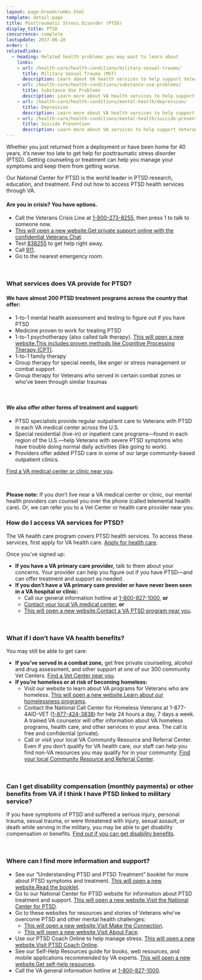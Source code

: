 ```yaml
---
layout: page-breadcrumbs.html
template: detail-page
title: Posttraumatic Stress Disorder (PTSD)
display_title: PTSD
concurrence: complete
lastupdate: 2017-06-28
order: 1
relatedlinks:
  - heading: Related health problems you may want to learn about
    links:
    - url: /health-care/health-conditions/military-sexual-trauma/
      title: Military Sexual Trauma (MST)
      description: Learn about VA health services to help support Veterans dealing with issues related to military sexual trauma.
    - url: /health-care/health-conditions/substance-use-problems/
      title: Substance Use Problems
      description: Learn more about VA health services to help support Veterans with substance use problems.
    - url: /health-care/health-conditions/mental-health/depression/
      title: Depression
      description: Learn more about VA health services to help support Veterans with depression.
    - url: /health-care/health-conditions/mental-health/suicide-prevention/
      title: Suicide Prevention
      description: Learn more about VA services to help support Veterans at risk of suicide and their families.
---
```


<div class="va-introtext">

Whether you just returned from a deployment or have been home for 40 years, it’s never too late to get help for posttraumatic stress disorder (PTSD). Getting counseling or treatment can help you manage your symptoms and keep them from getting worse.

Our National Center for PTSD is the world leader in PTSD research, education, and treatment. Find out how to access PTSD health services through VA.

</div>

<div class="usa-alert usa-alert-warning va-alert va-crisis-alert">
  <div class="usa-alert-body">
	<h4 class="va-alert-title">Are you in crisis? <a id="crisis-expander-link">You have options.</a></h4>
	<div id="crisis-expander-content" class="expander-content expander-content-closed">
	  <div class="expander-content-inner">
	    <ul>
	  	  <li>Call the Veterans Crisis Line at <a href="tel:+1-800-273-8255">1-800-273-8255</a>, then press 1 to talk to someone now.</li>
		  <li><a href="https://www.veteranscrisisline.net/ChatTermsOfService.aspx?account=Veterans%20Chat/"><span class="usa-sr-only">This will open a new website.</span>Get private support online with the confidential Veterans Chat</a>.</li>
		  <li>Text <a href="sms:838255">838255</a> to get help right away.</li>
		  <li>Call <a href="tel:911">911</a>.</li>
		  <li>Go to the nearest emergency room.</li>
		</ul>
	  </div>
  	</div>
  </div>
</div>

<br>

<div class="feature" markdown=“1”>

### What services does VA provide for PTSD?

#### We have almost 200 PTSD treatment programs across the country that offer:

- 1-to-1 mental health assessment and testing to figure out if you have PTSD
- Medicine proven to work for treating PTSD
- 1-to-1 psychotherapy (also called talk therapy). <a href="https://www.mentalhealth.va.gov/ptsd/cbt-ptsd.asp"><span class="usa-sr-only">This will open a new website.</span>This includes proven methods like Cognitive Processing Therapy (CPT)</a>.
- 1-to-1 family therapy
- Group therapy for special needs, like anger or stress management or combat support
- Group therapy for Veterans who served in certain combat zones or who’ve been through similar traumas

<br>

#### We also offer other forms of treatment and support:

- PTSD specialists provide regular outpatient care to Veterans with PTSD in each VA medical center across the U.S.
- Special residential (live-in) or inpatient care programs—found in each region of the U.S.—help Veterans with severe PTSD symptoms who have trouble doing normal daily activities (like going to work).
- Providers offer added PTSD care in some of our large community-based outpatient clinics. <br />

[Find a VA medical center or clinic near you](/facilities/).

<br>

**Please note:** If you don’t live near a VA medical center or clinic, our mental health providers can counsel you over the phone (called telemental health care). Or, we can refer you to a Vet Center or health care provider near you.

</div>

### How do I access VA services for PTSD?

The VA health care program covers PTSD health services. To access these services, first apply for VA health care. [Apply for health care](/health-care/apply/).

Once you’ve signed up:

- **If you have a VA primary care provider,** talk to them about your concerns. Your provider can help you figure out if you have PTSD—and can offer treatment and support as needed.
- **If you don’t have a VA primary care provider or have never been seen in a VA hospital or clinic:**
  - Call our general information hotline at <a href="tel:+1-800-827-1000">1-800-827-1000</a>, **or**
  - [Contact your local VA medical center](/facilities/), **or**
  - <a href="https://www.va.gov/directory/guide/PTSD.asp"><span class="usa-sr-only">This will open a new website.</span>Contact a VA PTSD program near you</a>.

<br>

### What if I don’t have VA health benefits?

You may still be able to get care:
- **If you’ve served in a combat zone,** get free private counseling, alcohol and drug assessment, and other support at one of our 300 community Vet Centers. [Find a Vet Center near you](/facilities/).
- **If you’re homeless or at risk of becoming homeless:**
  - Visit our website to learn about VA programs for Veterans who are homeless. <a href="https://www.va.gov/homeless/"><span class="usa-sr-only">This will open a new website.</span>Learn about our homelessness programs</a>.
  - Contact the National Call Center for Homeless Veterans at 1-877-4AID-VET (<a href="tel:+18774243838">1-877-424-3838</a>) for help 24 hours a day, 7 days a week. A trained VA counselor will offer information about VA homeless programs, health care, and other services in your area. The call is free and confidential (private).
  - Call or visit your local VA Community  Resource and Referral Center. Even if you don’t qualify for VA health care, our staff can help you find non-VA resources you may qualify for in your community. [Find your local Community Resource and Referral Center]( https://www.va.gov/HOMELESS/Crrc.asp).

<br>

### Can I get disability compensation (monthly payments) or other benefits from VA if I think I have PTSD linked to military service?

If you have symptoms of PTSD and suffered a serious injury, personal trauma, sexual trauma, or were threatened with injury, sexual assault, or death while serving in the military, you may be able to get disability compensation or benefits. [Find out if you can get disability benefits](/disability-benefits/conditions/ptsd/#ptsd-disability-eligibility).

<br>

### Where can I find more information and support?

- See our “Understanding PTSD and PTSD Treatment” booklet for more about PTSD symptoms and treatment. <a href="http://www.ptsd.va.gov/public/understanding_ptsd/booklet.pdf"><span class="usa-sr-only">This will open a new website.</span>Read the booklet</a>.
- Go to our National Center for PTSD website for information about PTSD treatment and support. <a href="https://www.ptsd.va.gov/public/index.asp"><span class="usa-sr-only">This will open a new website.</span>Visit the National Center for PTSD</a>.
- Go to these websites for resources and stories of Veterans who’ve overcome PTSD and other mental health challenges:
  - <a href="http://maketheconnection.net/"><span class="usa-sr-only">This will open a new website.</span>Visit Make the Connection</a>.
  - <a href="https://www.ptsd.va.gov/apps/AboutFace/"><span class="usa-sr-only">This will open a new website.</span>Visit About Face</a>.
- Use our PTSD Coach Online to help manage stress. <a href="https://www.ptsd.va.gov/apps/ptsdcoachonline/default.htm"><span class="usa-sr-only">This will open a new website.</span>Visit PTSD Coach Online</a>.
- See our Self-Help Resources guide for books, web resources, and mobile applications recommended by VA experts. <a href="https://www.mentalhealth.va.gov/self_help.asp"><span class="usa-sr-only">This will open a new website.</span>Get self-help resources</a>.
- Call the VA general information hotline at <a href="tel:+1-800-827-1000">1-800-827-1000</a>.

<script type="text/javascript">

  // Toggle the expandable crisis info
  document.getElementById('crisis-expander-link')
    .addEventListener('click', function () {
      document.getElementById('crisis-expander-content').classList.toggle('expander-content-closed');
    });
</script>

